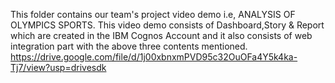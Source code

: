 This folder contains our team's project video demo i.e, ANALYSIS OF OLYMPICS SPORTS. This video demo consists of Dashboard,Story & Report which are created in the IBM Cognos Account and it also consists of web integration part with the above three contents mentioned.
https://drive.google.com/file/d/1j00xbnxmPVD95c32OuOFa4Y5k4ka-Tj7/view?usp=drivesdk
